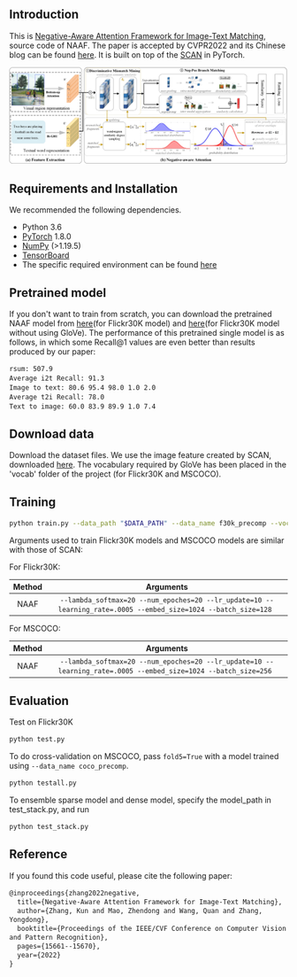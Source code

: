 ## Introduction
This is [Negative-Aware Attention Framework for Image-Text Matching](https://www.researchgate.net/publication/360642414_Negative-Aware_Attention_Framework_for_Image-Text_Matching), source code of NAAF. The paper is accepted by CVPR2022 and its Chinese blog can be found [here](https://www.cnblogs.com/lemonzhang/p/16456403.html). It is built on top of the [SCAN](https://github.com/kuanghuei/SCAN) in PyTorch. 

![image](https://github.com/CrossmodalGroup/NAAF/blob/main/Framework%20Overview.jpg)
## Requirements and Installation
We recommended the following dependencies.

* Python 3.6
* [PyTorch](http://pytorch.org/) 1.8.0
* [NumPy](http://www.numpy.org/) (>1.19.5)
* [TensorBoard](https://github.com/TeamHG-Memex/tensorboard_logger)
* The specific required environment can be found [here](https://drive.google.com/file/d/1jLhd1GU6W3YrKeADM5g4qQxJoYt1lXx5/view?usp=sharing)

## Pretrained model
If you don't want to train from scratch, you can download the pretrained NAAF model from [here](https://drive.google.com/file/d/1e3I5Uk2UGHPql4KLIrQW5L7ek3ih34rh/view?usp=sharing)(for Flickr30K model) and [here](https://drive.google.com/file/d/1NpZZYXmmejgd_nam79IdETSYIuRjo-7p/view?usp=sharing)(for Flickr30K model without using GloVe). The performance of this pretrained single model is as follows, in which some Recall@1 values are even better than results produced by our paper:
```bash
rsum: 507.9
Average i2t Recall: 91.3
Image to text: 80.6 95.4 98.0 1.0 2.0
Average t2i Recall: 78.0
Text to image: 60.0 83.9 89.9 1.0 7.4
```


## Download data
Download the dataset files. We use the image feature created by SCAN, downloaded [here](https://github.com/kuanghuei/SCAN). The vocabulary required by GloVe has been placed in the 'vocab' folder of the project (for Flickr30K and MSCOCO).

## Training

```bash
python train.py --data_path "$DATA_PATH" --data_name f30k_precomp --vocab_path "$VOCAB_PATH" --logger_name runs/log --logg_path runs/runX/logs --model_name "$MODEL_PATH" 
```

Arguments used to train Flickr30K models and MSCOCO models are similar with those of SCAN:

For Flickr30K:

| Method      | Arguments |
| :---------: | :-------: |
|  NAAF   | `--lambda_softmax=20 --num_epoches=20 --lr_update=10 --learning_rate=.0005 --embed_size=1024 --batch_size=128 `|

For MSCOCO:

| Method      | Arguments |
| :---------: | :-------: |
|  NAAF   | `--lambda_softmax=20 --num_epoches=20 --lr_update=10 --learning_rate=.0005 --embed_size=1024 --batch_size=256 `|

## Evaluation

Test on Flickr30K
```bash
python test.py
```

To do cross-validation on MSCOCO, pass `fold5=True` with a model trained using 
`--data_name coco_precomp`.

```bash
python testall.py
```

To ensemble sparse model and dense model, specify the model_path in test_stack.py, and run
```bash
python test_stack.py
```

## Reference

If you found this code useful, please cite the following paper:
```
@inproceedings{zhang2022negative,
  title={Negative-Aware Attention Framework for Image-Text Matching},
  author={Zhang, Kun and Mao, Zhendong and Wang, Quan and Zhang, Yongdong},
  booktitle={Proceedings of the IEEE/CVF Conference on Computer Vision and Pattern Recognition},
  pages={15661--15670},
  year={2022}
}
```

